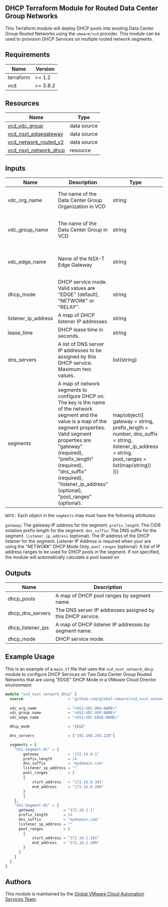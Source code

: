 ## DHCP Terraform Module for Routed Data Center Group Networks

This Terraform module will deploy DHCP pools into existing Data Center Group Routed Networks using the `vmware/vcd` provider. This module can be used to provision DHCP Services on multiple routed network segments.

## Requirements

| Name      | Version |
|-----------|---------|
| terraform | >= 1.2  |
| vcd       | >= 3.8.2 |

## Resources

| Name                                                             | Type      |
|------------------------------------------------------------------|-----------|
| [vcd_vdc_group](https://registry.terraform.io/providers/vmware/vcd/3.8.2/docs/data-sources/vdc_group) | data source |
| [vcd_nsxt_edgegateway](https://registry.terraform.io/providers/vmware/vcd/3.8.2/docs/data-sources/nsxt_edgegateway) | data source |
| [vcd_network_routed_v2](https://registry.terraform.io/providers/vmware/vcd/3.8.2/docs/data-sources/network_routed_v2) | data source |
| [vcd_nsxt_network_dhcp](https://registry.terraform.io/providers/vmware/vcd/3.8.2/docs/resources/nsxt_network_dhcp) | resource   |

## Inputs

| Name                          | Description                                                          | Type   | Default           | Required |
|-------------------------------|----------------------------------------------------------------------|--------|-------------------|----------|
| vdc_org_name | The name of the Data Center Group Organization in VCD | string | `"Organization Name Format: <Account_Number>-<Region>-<Account_Name>"` | yes |
| vdc_group_name | The name of the Data Center Group in VCD | string | `"Data Center Group Name Format: <Account_Number>-<Region>-<Account_Name> <datacenter group>"` | yes |
| vdc_edge_name | Name of the NSX-T Edge Gateway | string | `"Edge Gateway Name Format: <Account_Number>-<Region>-<Edge_GW_Identifier>-<edge>"` | yes |
| dhcp_mode | DHCP service mode. Valid values are "EDGE" (default), "NETWORK" or "RELAY". | string | "EDGE" | no |
| listener_ip_address | A map of DHCP listener IP addresses | string | null | no |
| lease_time | DHCP lease time in seconds. | string | "2592000" | no |
| dns_servers | A list of DNS server IP addresses to be assigned by this DHCP service. Maximum two values. | list(string) | null | yes |
| segments | A map of network segments to configure DHCP on. The key is the name of the network segment and the value is a map of the segment properties. Valid segment properties are "gateway" (required), "prefix_length" (required), "dns_suffix" (required), "listener_ip_address" (optional), "pool_ranges" (optional). | map(object({ gateway = string, prefix_length = number, dns_suffix = string, listener_ip_address = string, pool_ranges = list(map(string)) })) | `{"Segment-01" = {gateway = "192.168.0.1", prefix_length = 24, dns_suffix = "domain.com", listener_ip_address = null, pool_ranges = [{start_address = "192.168.0.101", end_address = "192.168.0.200"}]}, "Segment-02" = {gateway = "192.168.1.1", prefix_length = 24, dns_suffix = "domain.com", listener_ip_address = null, pool_ranges = [{start_address = "192.168.1.101", end_address = "192.168.1.200"}]}}` | yes |

`NOTE:` Each object in the `segments` map must have the following attributes:

`gateway`: The gateway IP address for the segment.
`prefix_length`: The CIDR notation prefix length for the segment.
`dns_suffix`: The DNS suffix for the segment.
`listener_ip_address` (optional): The IP address of the DHCP listener for the segment. Listener IP Address is required when your are using the "NETWORK" DHCP Mode Only.
`pool_ranges` (optional): A list of IP address ranges to be used for DHCP pools in the segment. If not specified, the module will automatically calculate a pool based on

## Outputs

| Name         | Description             |
|--------------|-------------------------|
| dhcp_pools | A map of DHCP pool ranges by segment name. |
| dhcp_dns_servers | The DNS server IP addresses assigned by this DHCP service. |
| dhcp_listener_ips | A map of DHCP listener IP addresses by segment name. |
| dhcp_mode | DHCP service mode. |

## Example Usage

This is an example of a `main.tf` file that uses the `vcd_nsxt_network_dhcp` module to configure DHCP Services on Two Data Center Group Routed Networks that are using "EDGE" DHCP Mode in a VMware Cloud Director environment:

```terraform
module "vcd_nsxt_network_dhcp" {
  source                    = "github.com/global-vmware/vcd_nsxt_network_dhcp.git?ref=v1.1.0"
  
  vdc_org_name              = "<US1-VDC-ORG-NAME>"
  vdc_group_name            = "<US1-VDC-GRP-NAME>"
  vdc_edge_name             = "<US1-VDC-EDGE-NAME>"

  dhcp_mode                 = "EDGE"

  dns_servers               = ["192.168.255.228"]

  segments = {
    "US1-Segment-01" = {
        gateway             = "172.16.0.1"
        prefix_length       = 24
        dns_suffix          = "mydomain.com"
        listener_ip_address = ""
        pool_ranges         = [
        {
            start_address   = "172.16.0.101"
            end_address     = "172.16.0.200"
        }
        ]    
    },
    "US1-Segment-02" = {
      gateway             = "172.16.1.1"
      prefix_length       = 24
      dns_suffix          = "mydomain.com"
      listener_ip_address = ""
      pool_ranges         = [
        {
            start_address = "172.16.1.101"
            end_address   = "172.16.1.200"
        }
      ]    
    }
  }
}
```

## Authors

This module is maintained by the [Global VMware Cloud Automation Services Team](https://github.com/global-vmware).